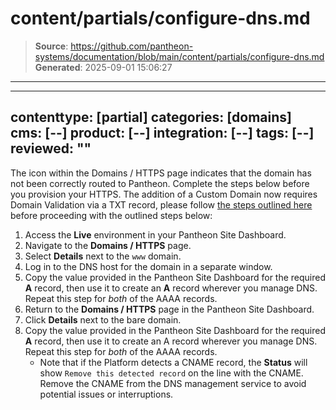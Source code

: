 # content/partials/configure-dns.md

> **Source**: https://github.com/pantheon-systems/documentation/blob/main/content/partials/configure-dns.md
> **Generated**: 2025-09-01 15:06:27

---

---
contenttype: [partial]
categories: [domains]
cms: [--]
product: [--]
integration: [--]
tags: [--]
reviewed: ""
---

The <Icon icon="triangleExclamation" /> icon within the Domains / HTTPS page indicates that the domain has not been correctly routed to Pantheon. Complete the steps below before you provision your HTTPS. The addition of a Custom Domain now requires Domain Validation via a TXT record, please follow [the steps outlined here](/guides/domains/custom-domains) before proceeding with the outlined steps below:

1. Access the **<Icon icon="wavePulse" /> Live** environment in your Pantheon Site Dashboard.
1. Navigate to the **<Icon icon="global" /> Domains / HTTPS** page.
1. Select **Details** next to the `www` domain.
1. Log in to the DNS host for the domain in a separate window.
1. Copy the value provided in the Pantheon Site Dashboard for the required **A** record, then use it to create an **A** record wherever you manage DNS. Repeat this step for <i>both</i> of the AAAA records.
1. Return to the **<Icon icon="global" /> Domains / HTTPS** page in the Pantheon Site Dashboard.
1. Click **Details** next to the bare domain.
1. Copy the value provided in the Pantheon Site Dashboard for the required **A** record, then use it to create an A record wherever you manage DNS. Repeat this step for <i>both</i> of the AAAA records.
   - Note that if the Platform detects a CNAME record, the **Status** will show `Remove this detected record` on the line with the CNAME. Remove the CNAME from the DNS management service to avoid potential issues or interruptions.
